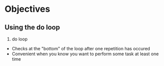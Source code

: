 # Objectives

## Using the do loop

1. do loop

-   Checks at the "bottom" of the loop after one repetition has occured
-   Convenient when you know you want to perform some task at least one time
